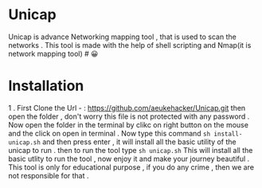 # Unicap
Unicap is advance Networking mapping tool , that is used to scan the networks . 
This tool is made with the help of shell scripting and Nmap(it is network mapping tool)
 	# 	😀
# Installation

1 . First Clone the Url - :  https://github.com/aeukehacker/Unicap.git
then open the folder , don't worry this file is not protected with any password 
. Now open the folder in the terminal by clikc on right button on the mouse and the click on open in terminal
. Now type this command
`sh install-unicap.sh`
and then press enter , it will install all the basic utility of the unicap to run . 
then to run the tool type 
`sh unicap.sh`
This will install all the basic utlity to run the tool , now enjoy it and make your journey beautiful . This tool is
only for educational purpose , if you do any crime , then we are not responsible for that . 
